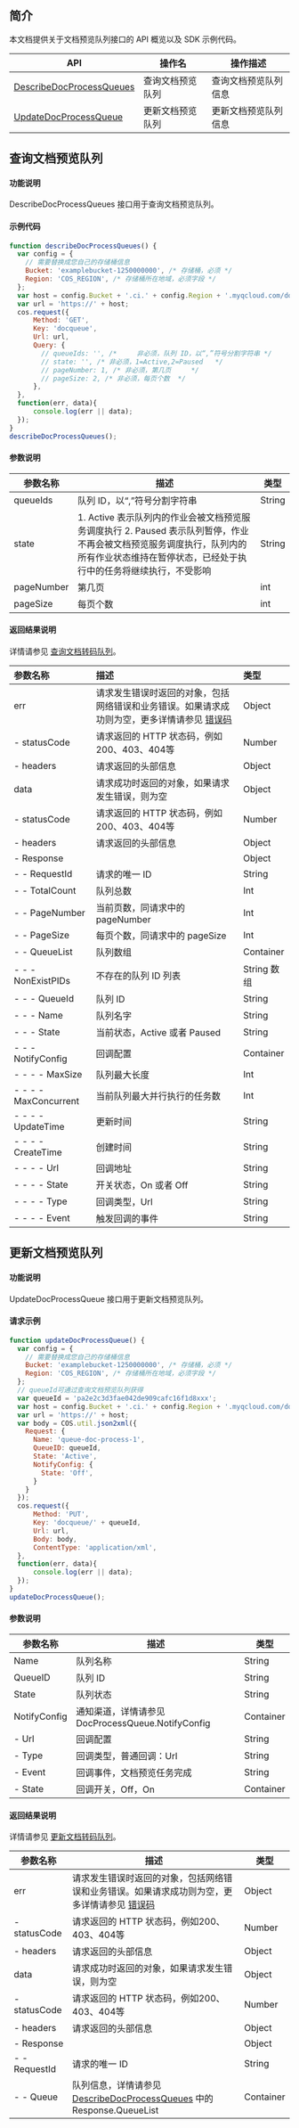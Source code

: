 

## 简介
本文档提供关于文档预览队列接口的 API 概览以及 SDK 示例代码。

| API            | 操作名       | 操作描述     |
| --------------- | ------------ | -------- |
| [DescribeDocProcessQueues](https://cloud.tencent.com/document/product/436/54055)   |     查询文档预览队列     | 查询文档预览队列信息 |
| [UpdateDocProcessQueue](https://cloud.tencent.com/document/product/436/54094)    |   更新文档预览队列       | 更新文档预览队列信息 |


## 查询文档预览队列

#### 功能说明

DescribeDocProcessQueues 接口用于查询文档预览队列。

#### 示例代码
```javascript
function describeDocProcessQueues() {
  var config = {
    // 需要替换成您自己的存储桶信息
    Bucket: 'examplebucket-1250000000', /* 存储桶，必须 */
    Region: 'COS_REGION', /* 存储桶所在地域，必须字段 */
  };
  var host = config.Bucket + '.ci.' + config.Region + '.myqcloud.com/docqueue';
  var url = 'https://' + host;
  cos.request({
      Method: 'GET',
      Key: 'docqueue',
      Url: url,
      Query: {
        // queueIds: '', /* 	非必须，队列 ID，以“,”符号分割字符串 */
        // state: '', /* 非必须，1=Active,2=Paused 	 */
        // pageNumber: 1, /* 非必须，第几页	 */
        // pageSize: 2, /* 非必须，每页个数	 */
      },
  },
  function(err, data){
      console.log(err || data);
  });
}
describeDocProcessQueues();
```

#### 参数说明


| 参数名称| 描述  | 类型  |
| ----| ---- | ---- |
| queueIds | 队列 ID，以“,”符号分割字符串 | String             |
| state | 1. Active 表示队列内的作业会被文档预览服务调度执行 2. Paused 表示队列暂停，作业不再会被文档预览服务调度执行，队列内的所有作业状态维持在暂停状态，已经处于执行中的任务将继续执行，不受影响 | String      |
| pageNumber | 第几页 | int |
| pageSize | 每页个数 | int |

#### 返回结果说明

详情请参见 [查询文档转码队列](https://cloud.tencent.com/document/product/436/54055#.E5.93.8D.E5.BA.94)。


| 参数名称     | 描述                            | 类型       |
| :----------- | :------------------------------ | :--------- |
| err          | 请求发生错误时返回的对象，包括网络错误和业务错误。如果请求成功则为空，更多详情请参见 [错误码](https://cloud.tencent.com/document/product/436/7730) | Object |
| - statusCode | 请求返回的 HTTP 状态码，例如200、403、404等                  | Number |
| - headers    | 请求返回的头部信息                                           | Object |
| data         | 请求成功时返回的对象，如果请求发生错误，则为空               | Object |
| - statusCode | 请求返回的 HTTP 状态码，例如200、403、404等                  | Number |
| - headers    | 请求返回的头部信息                                           | Object |
| - Response     |                    | Object    |
| - - RequestId    | 请求的唯一 ID                   | String     |
| - - TotalCount   | 队列总数                        | Int        |
| - - PageNumber   | 当前页数，同请求中的 pageNumber | Int        |
| - - PageSize     | 每页个数，同请求中的 pageSize   | Int        |
| - - QueueList    | 队列数组                        | Container  |
| - - - NonExistPIDs | 不存在的队列 ID 列表            | String 数组 |
| - - - QueueId       | 队列 ID                      | String    |
| - - - Name          | 队列名字                     | String    |
| - - - State         | 当前状态，Active 或者 Paused | String    |
| - - - NotifyConfig  | 回调配置                     | Container |
| - - - - MaxSize       | 队列最大长度                 | Int       |
| - - - - MaxConcurrent | 当前队列最大并行执行的任务数 | Int       |
| - - - - UpdateTime    | 更新时间                     | String    |
| - - - - CreateTime    | 创建时间                     | String    |
| - - - - Url      | 回调地址              | String |
| - - - - State    | 开关状态，On 或者 Off | String |
| - - - - Type     | 回调类型，Url         | String |
| - - - - Event    | 触发回调的事件        | String |


## 更新文档预览队列

#### 功能说明

UpdateDocProcessQueue 接口用于更新文档预览队列。


#### 请求示例
```javascript
function updateDocProcessQueue() {
  var config = {
    // 需要替换成您自己的存储桶信息
    Bucket: 'examplebucket-1250000000', /* 存储桶，必须 */
    Region: 'COS_REGION', /* 存储桶所在地域，必须字段 */
  };
  // queueId可通过查询文档预览队列获得
  var queueId = 'pa2e2c3d3fae042de909cafc16f1d8xxx';
  var host = config.Bucket + '.ci.' + config.Region + '.myqcloud.com/docqueue/' + queueId;
  var url = 'https://' + host;
  var body = COS.util.json2xml({
    Request: {
      Name: 'queue-doc-process-1',
      QueueID: queueId,
      State: 'Active',
      NotifyConfig: {
        State: 'Off',
      }
    }
  });
  cos.request({
      Method: 'PUT',
      Key: 'docqueue/' + queueId,
      Url: url,
      Body: body,
      ContentType: 'application/xml',
  },
  function(err, data){
      console.log(err || data);
  });
}
updateDocProcessQueue();
```
#### 参数说明

| 参数名称| 描述  | 类型  |
| ----| ---- | ---- |
| Name | 队列名称 | String             |
| QueueID | 队列 ID | String      |
| State | 队列状态 | String |
| NotifyConfig | 通知渠道，详情请参见 DocProcessQueue.NotifyConfig | Container |
| - Url | 回调配置	 | String             |
| - Type | 回调类型，普通回调：Url | String      |
| - Event | 回调事件，文档预览任务完成 | String |
| - State | 回调开关，Off，On | Container |



#### 返回结果说明

详情请参见 [更新文档转码队列](https://cloud.tencent.com/document/product/436/54094#.E5.93.8D.E5.BA.94)。

| 参数名称      | 描述                            | 类型      |
| ------------- | ------------------------------- | --------- |
| err          | 请求发生错误时返回的对象，包括网络错误和业务错误。如果请求成功则为空，更多详情请参见 [错误码](https://cloud.tencent.com/document/product/436/7730) | Object |
| - statusCode | 请求返回的 HTTP 状态码，例如200、403、404等                  | Number |
| - headers    | 请求返回的头部信息                                           | Object |
| data         | 请求成功时返回的对象，如果请求发生错误，则为空               | Object |
| - statusCode | 请求返回的 HTTP 状态码，例如200、403、404等                  | Number |
| - headers    | 请求返回的头部信息                                           | Object |
| - Response     |                    | Object    |
| - - RequestId | 请求的唯一 ID                                                | String |
| - - Queue     | 队列信息，详情请参见 [DescribeDocProcessQueues](https://cloud.tencent.com/document/product/460/46946) 中的 Response.QueueList | Container |



